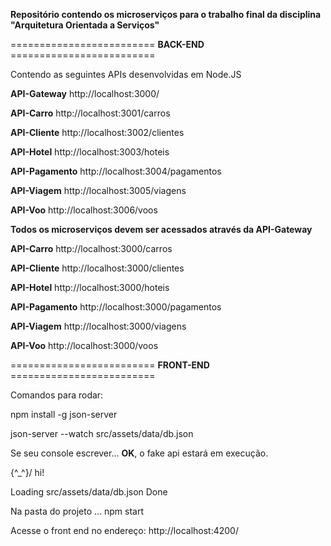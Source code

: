 **Repositório contendo os microserviços para o trabalho final da disciplina "Arquitetura Orientada a Serviços"**

========================= **BACK-END** =========================

Contendo as seguintes APIs desenvolvidas em Node.JS

**API-Gateway** http://localhost:3000/

**API-Carro** http://localhost:3001/carros

**API-Cliente** http://localhost:3002/clientes

**API-Hotel** http://localhost:3003/hoteis

**API-Pagamento** http://localhost:3004/pagamentos

**API-Viagem** http://localhost:3005/viagens

**API-Voo** http://localhost:3006/voos


**Todos os microserviços devem ser acessados através da API-Gateway**


**API-Carro** http://localhost:3000/carros

**API-Cliente** http://localhost:3000/clientes

**API-Hotel** http://localhost:3000/hoteis

**API-Pagamento** http://localhost:3000/pagamentos

**API-Viagem** http://localhost:3000/viagens

**API-Voo** http://localhost:3000/voos


========================= **FRONT-END** =========================

Comandos para rodar:

npm install -g json-server

json-server --watch src/assets/data/db.json

Se seu console escrever... **OK**, o fake api estará em execução.

\{^_^}/ hi!

  Loading src/assets/data/db.json
  Done


Na pasta do projeto ...
npm start

Acesse o front end no endereço: http://localhost:4200/
